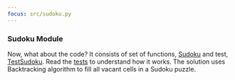 ```yaml
---
focus: src/sudoku.py
---
```

### Sudoku Module

Now, what about the code? It consists of set of functions, [Sudoku](src/sudoku.py)
and test, [TestSudoku](tests/test_sudoku.py:11).
Read the [tests](tests/test_sudoku.py) to understand how it works.
The solution uses Backtracking algorithm to fill all vacant cells in a Sudoku puzzle.